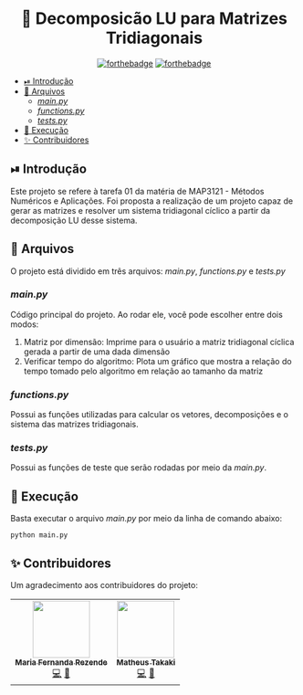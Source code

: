 <h1 align="center">
    🔢 Decomposicão LU para Matrizes Tridiagonais
</h1>
<div style="text-align:center">

[![forthebadge](https://forthebadge.com/images/badges/made-with-python.svg)](https://forthebadge.com) [![forthebadge](https://forthebadge.com/images/badges/built-with-love.svg)](https://forthebadge.com)

</div>

- [⏯ Introdução](#-introdução)
- [📄 Arquivos](#-arquivos)
  - [*main.py*](#mainpy)
  - [*functions.py*](#functionspy)
  - [*tests.py*](#testspy)
- [🚀 Execução](#-execução)
- [✨ Contribuidores](#-contribuidores)

## ⏯ Introdução

Este projeto se refere à tarefa 01 da matéria de MAP3121 - Métodos Numéricos e Aplicações. Foi proposta a realização de um projeto capaz de gerar as matrizes e resolver um sistema tridiagonal cíclico a partir da decomposição LU desse sistema.

## 📄 Arquivos

O projeto está dividido em três arquivos: *main.py*, *functions.py* e *tests.py*

### *main.py* 
Código principal do projeto. Ao rodar ele, você pode escolher entre dois modos:

<ol>
<li> Matriz por dimensão: Imprime para o usuário a matriz tridiagonal cíclica gerada a partir de uma dada dimensão
<li> Verificar tempo do algoritmo: Plota um gráfico que mostra a relação do tempo tomado pelo algoritmo em relação ao tamanho da matriz
</ol>

### *functions.py*
Possui as funções utilizadas para calcular os vetores, decomposições e o sistema das matrizes tridiagonais.

### *tests.py* 
Possui as funções de teste que serão rodadas por meio da *main.py*.

## 🚀 Execução

Basta executar o arquivo *main.py* por meio da linha de comando abaixo:
```[python3]
python main.py
```

## ✨ Contribuidores
Um agradecimento aos contribuidores do projeto:
<table>
<tr>
<td align="center"><a href="https://github.com/mariarezende07"><img src="https://avatars.githubusercontent.com/u/54939351?v=4?s=100" width="100px;" alt=""/><br /><sub><b>Maria Fernanda Rezende</b></sub></a><br /><a href="#" title="Code">💻</a> <a href="#" title="Documentation">📖</a></td>

<td align="center"><a href="https://github.com/MathTakaki"><img src="https://avatars.githubusercontent.com/u/89594894?v=4" width="100px;" alt=""/><br /><sub><b>Matheus Takaki</b></sub></a><br /><a href="#" title="Code">💻</a> <a href="#" title="Documentation">📖</a></td>
</tr>
</table>
